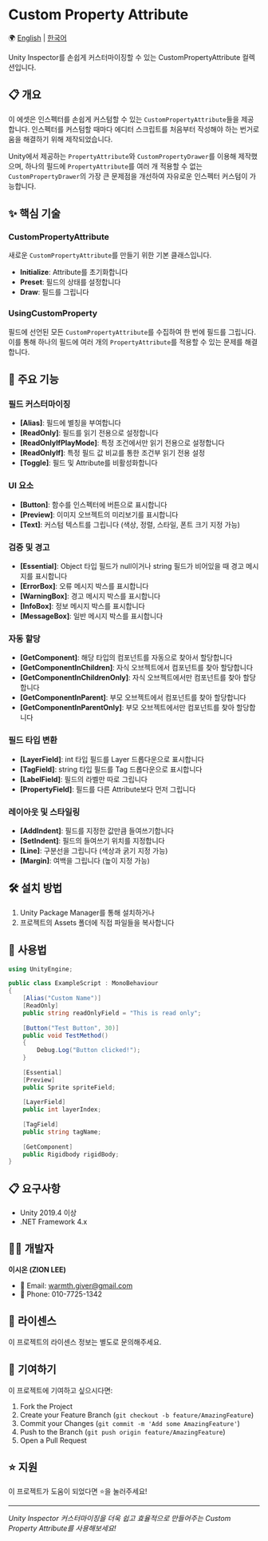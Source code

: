 # Custom Property Attribute

🌍 [English](README_ENG.md) | [한국어](README_KOR.md)

Unity Inspector를 손쉽게 커스터마이징할 수 있는 CustomPropertyAttribute 컬렉션입니다.

## 📋 개요

이 에셋은 인스펙터를 손쉽게 커스텀할 수 있는 `CustomPropertyAttribute`들을 제공합니다. 인스펙터를 커스텀할 때마다 에디터 스크립트를 처음부터 작성해야 하는 번거로움을 해결하기 위해 제작되었습니다.

Unity에서 제공하는 `PropertyAttribute`와 `CustomPropertyDrawer`를 이용해 제작했으며, 하나의 필드에 `PropertyAttribute`를 여러 개 적용할 수 없는 `CustomPropertyDrawer`의 가장 큰 문제점을 개선하여 자유로운 인스펙터 커스텀이 가능합니다.

## ✨ 핵심 기술

### CustomPropertyAttribute
새로운 `CustomPropertyAttribute`를 만들기 위한 기본 클래스입니다.

- **Initialize**: Attribute를 초기화합니다
- **Preset**: 필드의 상태를 설정합니다
- **Draw**: 필드를 그립니다

### UsingCustomProperty
필드에 선언된 모든 `CustomPropertyAttribute`를 수집하여 한 번에 필드를 그립니다. 이를 통해 하나의 필드에 여러 개의 `PropertyAttribute`를 적용할 수 있는 문제를 해결합니다.

## 🚀 주요 기능

### 필드 커스터마이징
- **[Alias]**: 필드에 별칭을 부여합니다
- **[ReadOnly]**: 필드를 읽기 전용으로 설정합니다
- **[ReadOnlyIfPlayMode]**: 특정 조건에서만 읽기 전용으로 설정합니다
- **[ReadOnlyIf]**: 특정 필드 값 비교를 통한 조건부 읽기 전용 설정
- **[Toggle]**: 필드 및 Attribute를 비활성화합니다

### UI 요소
- **[Button]**: 함수를 인스펙터에 버튼으로 표시합니다
- **[Preview]**: 이미지 오브젝트의 미리보기를 표시합니다
- **[Text]**: 커스텀 텍스트를 그립니다 (색상, 정렬, 스타일, 폰트 크기 지정 가능)

### 검증 및 경고
- **[Essential]**: Object 타입 필드가 null이거나 string 필드가 비어있을 때 경고 메시지를 표시합니다
- **[ErrorBox]**: 오류 메시지 박스를 표시합니다
- **[WarningBox]**: 경고 메시지 박스를 표시합니다
- **[InfoBox]**: 정보 메시지 박스를 표시합니다
- **[MessageBox]**: 일반 메시지 박스를 표시합니다

### 자동 할당
- **[GetComponent]**: 해당 타입의 컴포넌트를 자동으로 찾아서 할당합니다
- **[GetComponentInChildren]**: 자식 오브젝트에서 컴포넌트를 찾아 할당합니다
- **[GetComponentInChildrenOnly]**: 자식 오브젝트에서만 컴포넌트를 찾아 할당합니다
- **[GetComponentInParent]**: 부모 오브젝트에서 컴포넌트를 찾아 할당합니다
- **[GetComponentInParentOnly]**: 부모 오브젝트에서만 컴포넌트를 찾아 할당합니다

### 필드 타입 변환
- **[LayerField]**: int 타입 필드를 Layer 드롭다운으로 표시합니다
- **[TagField]**: string 타입 필드를 Tag 드롭다운으로 표시합니다
- **[LabelField]**: 필드의 라벨만 따로 그립니다
- **[PropertyField]**: 필드를 다른 Attribute보다 먼저 그립니다

### 레이아웃 및 스타일링
- **[AddIndent]**: 필드를 지정한 값만큼 들여쓰기합니다
- **[SetIndent]**: 필드의 들여쓰기 위치를 지정합니다
- **[Line]**: 구분선을 그립니다 (색상과 굵기 지정 가능)
- **[Margin]**: 여백을 그립니다 (높이 지정 가능)

## 🛠️ 설치 방법

1. Unity Package Manager를 통해 설치하거나
2. 프로젝트의 Assets 폴더에 직접 파일들을 복사합니다

## 📖 사용법

```csharp
using UnityEngine;

public class ExampleScript : MonoBehaviour
{
    [Alias("Custom Name")]
    [ReadOnly]
    public string readOnlyField = "This is read only";
    
    [Button("Test Button", 30)]
    public void TestMethod()
    {
        Debug.Log("Button clicked!");
    }
    
    [Essential]
    [Preview]
    public Sprite spriteField;
    
    [LayerField]
    public int layerIndex;
    
    [TagField] 
    public string tagName;
    
    [GetComponent]
    public Rigidbody rigidBody;
}
```

## 📋 요구사항

- Unity 2019.4 이상
- .NET Framework 4.x

## 👨‍💻 개발자

**이시온 (ZION LEE)**
- 📧 Email: warmth.giver@gmail.com
- 📱 Phone: 010-7725-1342

## 📄 라이센스

이 프로젝트의 라이센스 정보는 별도로 문의해주세요.

## 🤝 기여하기

이 프로젝트에 기여하고 싶으시다면:

1. Fork the Project
2. Create your Feature Branch (`git checkout -b feature/AmazingFeature`)
3. Commit your Changes (`git commit -m 'Add some AmazingFeature'`)
4. Push to the Branch (`git push origin feature/AmazingFeature`)
5. Open a Pull Request

## ⭐ 지원

이 프로젝트가 도움이 되었다면 ⭐을 눌러주세요!

---

*Unity Inspector 커스터마이징을 더욱 쉽고 효율적으로 만들어주는 Custom Property Attribute를 사용해보세요!*